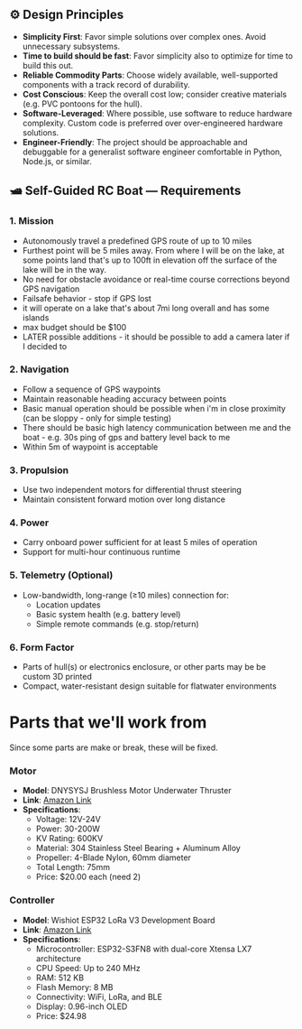 ## ⚙️ Design Principles

- **Simplicity First**: Favor simple solutions over complex ones. Avoid unnecessary subsystems.
- **Time to build should be fast**: Favor simplicity also to optimize for time to build this out.
- **Reliable Commodity Parts**: Choose widely available, well-supported components with a track record of durability.
- **Cost Conscious**: Keep the overall cost low; consider creative materials (e.g. PVC pontoons for the hull).
- **Software-Leveraged**: Where possible, use software to reduce hardware complexity. Custom code is preferred over over-engineered hardware solutions.
- **Engineer-Friendly**: The project should be approachable and debuggable for a generalist software engineer comfortable in Python, Node.js, or similar.

## 🛥️ Self-Guided RC Boat — Requirements

### 1. Mission
- Autonomously travel a predefined GPS route of up to 10 miles
- Furthest point will be 5 miles away. From where I will be on the lake, at some points land that's up to 100ft in elevation off the surface of the lake will be in the way.
- No need for obstacle avoidance or real-time course corrections beyond GPS navigation
- Failsafe behavior - stop if GPS lost
- it will operate on a lake that's about 7mi long overall and has some islands
- max budget should be $100
- LATER possible additions - it should be possible to add a camera later if I decided to

### 2. Navigation
- Follow a sequence of GPS waypoints
- Maintain reasonable heading accuracy between points
- Basic manual operation should be possible when i'm in close proximity (can be sloppy - only for simple testing)
- There should be basic high latency communication between me and the boat - e.g. 30s ping of gps and battery level back to me
- Within 5m of waypoint is acceptable

### 3. Propulsion
- Use two independent motors for differential thrust steering
- Maintain consistent forward motion over long distance

### 4. Power
- Carry onboard power sufficient for at least 5 miles of operation
- Support for multi-hour continuous runtime

### 5. Telemetry (Optional)
- Low-bandwidth, long-range (≥10 miles) connection for:
  - Location updates
  - Basic system health (e.g. battery level)
  - Simple remote commands (e.g. stop/return)

### 6. Form Factor
- Parts of hull(s) or electronics enclosure, or other parts may be be custom 3D printed
- Compact, water-resistant design suitable for flatwater environments

# Parts that we'll work from
Since some parts are make or break, these will be fixed.
### Motor
- **Model**: DNYSYSJ Brushless Motor Underwater Thruster
- **Link**: [Amazon Link](https://www.amazon.com/DNYSYSJ-Brushless-Underwater-Thruster-Propeller/dp/B0B3J4CM9H/ref=sr_1_6?crid=1DUJ6560P1L1F&dib=eyJ2IjoiMSJ9.cSCgbRjYAkYqYru0KZvQkfGSR4QJpNoS0l1dPxNY_zRS1fzA1ROwOallx95HSLTVNKq3m2RPGEAhpBQzskeJAl1HusW-5cnARE7kFjcKTW4_0ISvuJIgTjQt3hjA5RtgjvTY2WYUrw8D0Jog-J-ezcZRZSisWwM-p7Sn-FN4-Zs52RuIKmHeJcVhNN90LiMSxx3uvmIoNIDO5O7cwdB5Hp7GN4DL_SZT7zhMvTBjun9pRMlLWay3WU3Smht8OPbAU1706fSacS69lfevVSXBOFnKCaQY5OZXDG5nZEE_dqo.cRxn2haDHBs9dYN9fsLQUX9mptjmGgjkuBsUtU2PLug&dib_tag=se&keywords=dc%2BBrushless%2BUnderwater%2BThruster&qid=1744845912&s=toys-and-games&sprefix=dc%2Bbrushless%2Bunderwater%2Bthruster%2Ctoys-and-games%2C74&sr=1-6&th=1)
- **Specifications**:
  - Voltage: 12V-24V
  - Power: 30-200W
  - KV Rating: 600KV
  - Material: 304 Stainless Steel Bearing + Aluminum Alloy
  - Propeller: 4-Blade Nylon, 60mm diameter
  - Total Length: 75mm
  - Price: $20.00 each (need 2)

### Controller
- **Model**: Wishiot ESP32 LoRa V3 Development Board
- **Link**: [Amazon Link](https://www.amazon.com/dp/B0D2DBRR6T)
- **Specifications**:
  - Microcontroller: ESP32-S3FN8 with dual-core Xtensa LX7 architecture
  - CPU Speed: Up to 240 MHz
  - RAM: 512 KB
  - Flash Memory: 8 MB
  - Connectivity: WiFi, LoRa, and BLE
  - Display: 0.96-inch OLED
  - Price: $24.98